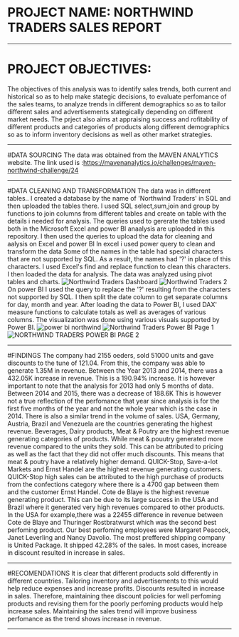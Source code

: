 # PROJECT NAME: NORTHWIND TRADERS SALES REPORT

---
# PROJECT OBJECTIVES:
The objectives of this analysis was to identify sales trends, both current  and historical so as to help make stategic decisions, to evaluate perfomance of the sales teams, to analyze trends in different demographics so as to tailor different sales and advertisements stategically depending on different market needs. The prject also aims at appraising success and rofitability of different products and categories of products along different demographics so as to inform inventory decisions as well as other market strategies.

---
#DATA SOURCING
The data was obtained from the MAVEN ANALYTICS website.
The link used is :https://mavenanalytics.io/challenges/maven-northwind-challenge/24

---
#DATA CLEANING AND TRANSFORMATION
The data was in different tables.. I created a database by the name of 'Northwind Traders' in SQL and then uploaded the tables there. 
I used SQL select,sum,join and group by functions to join columns from different tables and create on table with the details i needed for analysis.
The queries used to gererate the tables used both in the Microsoft Excel and power BI anaalysis are uploaded in this repository.
I then used the queries to upload the data for cleaning and aalysis on Excel and power BI
In excel i used power query to clean and transform the data
Some of the names in the table had special characters that are not supported by SQL. As a result, the names had '?' in place of this characters. 
I used Excel's find and replace function to clean this characters. 
I then loaded the data for analysis.
The data was analyzed using pivot tables and charts.
![Northwind Traders Dashboard](https://github.com/wanguikamauf/Northwind-Traders-Report-/assets/133157010/00cdc713-a2b2-4a02-a4a5-c617b9322ab3)
![Northwind Traders 2](https://github.com/wanguikamauf/Northwind-Traders-Report-/assets/133157010/790ed60b-f554-4355-962c-b71c3366d468)
On power BI I used the query to replace the '?' resulting from the characters not supported by SQL.
I then split the date column to get separate columns for day, month and year.
After loading the data to Power BI, I used DAX' measure functions to calculate totals as well as averages of various columns.
The visualization was done using various visuals supported by Power BI.
![power bi northwind](https://github.com/wanguikamauf/Northwind-Traders-Report-/assets/133157010/be7cce23-dbc3-420e-b055-63faf0341781)
![Northwind Traders Power BI Page 1](https://github.com/wanguikamauf/Northwind-Traders-Report-/assets/133157010/74ff3a23-14de-4111-9960-78cd1e27083e)
![NORTHWIND TRADERS POWER BI PAGE 2](https://github.com/wanguikamauf/Northwind-Traders-Report-/assets/133157010/89802817-acfb-4e1a-ac60-87b786dc2736)

---
#FINDINGS
The company had 2155 oeders, sold 51000 units and gave discounts to the tune of 121.04. From this, the company was able to generate 1.35M in revenue.
Between the Year 2013 and 2014, there was a 432.05K increase in revenue. This is a 190.94% increase. It is however important to note that the analysis for 2013 had only 5 months of data. Between 2014 and 2015, there was a decrease of 188.6K  This is however not a true reflection of the perfomance that year since analysis is for the first five months of the year and not the whole year which is the case in 2014. There is also a similar trend in the volume of sales.
USA, Germany, Austria, Brazil and Venezuela are the countries generating the highest revenue.
Beverages, Dairy products, Meat & Poutry are the highest revenue generating categories of products. While meat & pouutry generated more revenue compared to the units they  sold. This can be attributed to pricing as well as the fact that they did not offer much discounts. This means that meat & poutry have a relatively higher demand.
QUICK-Stop, Save-a-lot Markets and Ernst Handel are the highest revenue generating customers. QUICK-Stop high sales can be attributed to the high purchase of products from the confections category where there is a 4700 gap between them and the customer Ernst Handel.
Cote de Blaye is the highest revenue generating product. This can be due to its large success in the USA and Brazil where it generated very high revenues compared to other products. In the USA for example,there was a 22455 difference in revenue between Cote de Blaye and Thuringer Rostbratwurst which was the second best perfoming product.
Our best perfoming employees were Margaret Peacock, Janet Leverling and Nancy Davolio.
The most preffered shipping company is United Package. It shipped 42.28% of the sales.
In most cases, increase in discount resulted in increase in sales.

---
#RECOMENDATIONS
It is clear that different products sold differently in different countries. Tailoring inventory and advertisements to this would help reduce expenses and increase profits.
Discounts resulted in increase in sales. Therefore, maintaining thee discount policies for well perfoming products and revising them for the poorly perfoming products would help increase sales.
Maintaining the sales trend will improve business perfomance as the trend shows increase in revenue.

---
